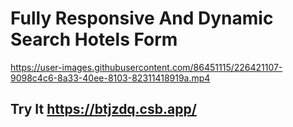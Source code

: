 # Fully Responsive And Dynamic Search Hotels Form


https://user-images.githubusercontent.com/86451115/226421107-9098c4c6-8a33-40ee-8103-82311418919a.mp4

## Try It https://btjzdq.csb.app/
